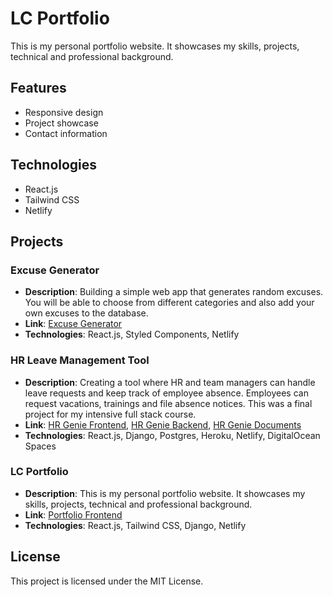 # LC Portfolio

This is my personal portfolio website. It showcases my skills, projects, technical and professional background.

## Features

- Responsive design
- Project showcase
- Contact information

## Technologies

- React.js
- Tailwind CSS
- Netlify

## Projects

### Excuse Generator

- **Description**: Building a simple web app that generates random excuses. You will be able to choose from different categories and also add your own excuses to the database.
- **Link**: [Excuse Generator](https://github.com/lukacafuta/Excuse-Generator)
- **Technologies**: React.js, Styled Components, Netlify

### HR Leave Management Tool

- **Description**: Creating a tool where HR and team managers can handle leave requests and keep track of employee absence. Employees can request vacations, trainings and file absence notices. This was a final project for my intensive full stack course.
- **Link**: [HR Genie Frontend](https://github.com/lukacafuta/HR-Genie-Frontend), [HR Genie Backend](https://github.com/lukacafuta/HR-Genie-Backend), [HR Genie Documents](https://github.com/lukacafuta/HR-Genie-Documents)
- **Technologies**: React.js, Django, Postgres, Heroku, Netlify, DigitalOcean Spaces

### LC Portfolio

- **Description**: This is my personal portfolio website. It showcases my skills, projects, technical and professional background.
- **Link**: [Portfolio Frontend](https://github.com/lukacafuta/Portfolio-Frontend)
- **Technologies**: React.js, Tailwind CSS, Django, Netlify

## License

This project is licensed under the MIT License.
